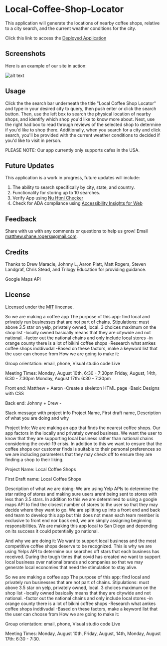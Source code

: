 # Local-Coffee-Shop-Locator

This application will generate the locations of nearby coffee shops, relative to a city search, and the current weather conditions for the city. 

Click this link to access the [Deployed Application](#)

## Screenshots

Here is an example of our site in action:

![alt text](./Assets/Images/DeployedApplication.jpg?raw=true "Application Img1")

## Usage 

Click the the search bar underneath the title "Local Coffee Shop Locator" and type in your desired city to query, then push enter or click the search button. Then, use the left box to search the physical location of nearby shops, and identify which shop you'd like to know more about. Next, use the right had box to read through reviews of the selected shop to determine if you'd like to shop there. Additionally, when you search for a city and click search, you'll be provided with the current weather conditions to decided if you'd like to visit in person. 

PLEASE NOTE: Our app currently only supports cafes in the USA.

## Future Updates

This application is a work in progress, future updates will include: 

1. The ability to search specifically by city, state, and country.
2. Functionality for storing up to 10 searches.
3. Verify App using [Nu Html Checker](https://validator.w3.org/nu/) 
4. Check for ADA compliance using [Accessibility Insights for Web](https://accessibilityinsights.io/docs/en/web/overview)

## Feedback

Share with us with any comments or questions to help us grow! Email matthew.shane.rogers@gmail.com.

## Credits

Thanks to Drew Maracle, Johnny L, Aaron Platt, Matt Rogers, Steven Landgraf, Chris Stead, and Trilogy Education for providing guidance.

Google Maps API

## License

Licensed under the [MIT](LICENSE.txt) lincense.






So we are making a coffee app
The purpose of this app: find local and privately run businesses that are not part of chains. 
	Stipulations: must above 3.5 star on yelp, privately owned, local. 3 choices maximum on the shop list
			-locally owned basically means that they are citywide and not national.
			-factor out the national chains and only include local stores
			-in orange county there is a lot of bikini coffee shops
			-Research what amkes coffee shops inddivudal
				-Based on these factors, make a keyword list that the user can choose from
How we are going to make it: 

Group orientation: email, phone, Visual studio code Live

Meeting Times: 
    Monday, August 10th, 6:30 - 7:30pm
    Friday, August, 14th,  6:30 - 7:30pm
    Monday, August 17th: 6:30 - 7:30pm


Front end:
    Matthew + Aaron
        -Create a skeleton HTML page
        -Basic Designs with CSS



Back end:
    Johnny + Drew
        -




Slack message with project info
Project Name, First draft name, Description of what you are doing and why





Project Info: We are making an app that finds the nearest coffee shops. Our app factors in the locally and privately owned business. We want the user
to know that they are supporting local business rather than national chains considering the covid-19 crisis. In addition to this we want to ensure that
the coffee shops our customer finds is suitable to their personal preferences so we are including parameters that they may check off to ensure they are 
finding a shop to their liking.

Project Name: Local Coffee Shops 

First Draft name: Local Coffee Shops

Description of what we are doing: We are using Yelp APIs to determine the star rating of stores and making sure users arent being sent to stores with less than 3.5
stars. In addition to this we are determined to using a google maps API to find the closest number of stores to the user so that they may decide where they want to
go. We are splitting up into a front end and back end team to develop this app but this does not mean each team member is exclusive to front end nor back end, we are
simply assigning beginning responsibilities. We are making this app local to San Diego and depending on its success it could potentially go national. 

And why we are doing it: We want to support local business and the most competitive coffee shops deserve to be recognized. This is why we are using Yelps API to determine our searches off stars that each business has received. During the tough times that covid has created we want to support local business over national brands and companies so that we may generate local economies that need the stimulation to stay alive.







So we are making a coffee app
The purpose of this app: find local and privately run businesses that are not part of chains. 
	Stipulations: must above 3.5 star on yelp, privately owned, local. 3 choices maximum on the shop list
			-locally owned basically means that they are citywide and not national.
			-factor out the national chains and only include local stores
			-in orange county there is a lot of bikini coffee shops
			-Research what amkes coffee shops inddivudal
				-Based on these factors, make a keyword list that the user can choose from
How we are going to make it: 

Group orientation: email, phone, Visual studio code Live

Meeting Times: Monday, August 10th, Friday, August, 14th, Monday, August 17th: 6:30 - 7:30.

